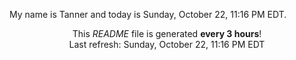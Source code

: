 My name is Tanner and today is Sunday, October 22, 11:16 PM EDT.

<p align="center">This <i>README</i> file is generated <b>every 3 hours</b>!</br>Last refresh: Sunday, October 22, 11:16 PM EDT<br /></p>
